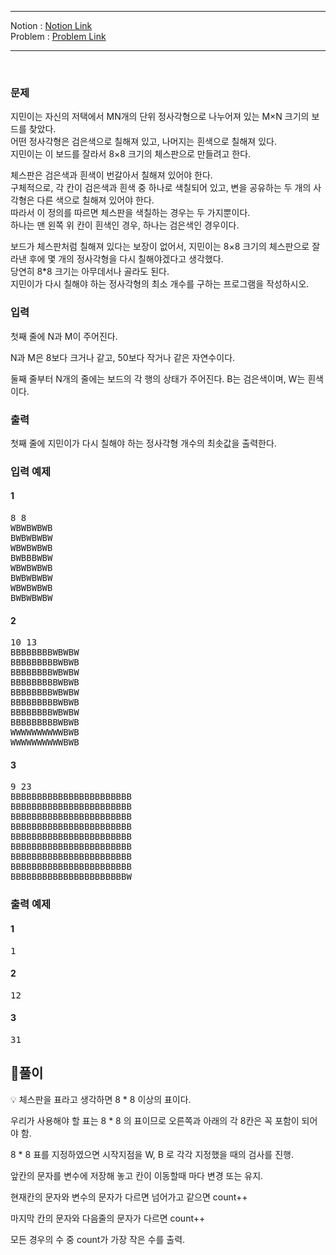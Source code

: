 
***
Notion : [Notion Link](https://west-pineapple-c4d.notion.site/f9468c6bbb4c4d988c05acc81d0862de)  
Problem : [Problem Link](https://www.acmicpc.net/problem/1018)
***



<br/>

### 문제

지민이는 자신의 저택에서 MN개의 단위 정사각형으로 나누어져 있는 M×N 크기의 보드를 찾았다.  
어떤 정사각형은 검은색으로 칠해져 있고, 나머지는 흰색으로 칠해져 있다.  
지민이는 이 보드를 잘라서 8×8 크기의 체스판으로 만들려고 한다.  

체스판은 검은색과 흰색이 번갈아서 칠해져 있어야 한다.  
구체적으로, 각 칸이 검은색과 흰색 중 하나로 색칠되어 있고, 변을 공유하는 두 개의 사각형은 다른 색으로 칠해져 있어야 한다.  
따라서 이 정의를 따르면 체스판을 색칠하는 경우는 두 가지뿐이다.  
하나는 맨 왼쪽 위 칸이 흰색인 경우, 하나는 검은색인 경우이다.  

보드가 체스판처럼 칠해져 있다는 보장이 없어서, 지민이는 8×8 크기의 체스판으로 잘라낸 후에 몇 개의 정사각형을 다시 칠해야겠다고 생각했다.  
당연히 8*8 크기는 아무데서나 골라도 된다.  
지민이가 다시 칠해야 하는 정사각형의 최소 개수를 구하는 프로그램을 작성하시오.  

### 입력

첫째 줄에 N과 M이 주어진다.  

N과 M은 8보다 크거나 같고, 50보다 작거나 같은 자연수이다.  

둘째 줄부터 N개의 줄에는 보드의 각 행의 상태가 주어진다. B는 검은색이며, W는 흰색이다.  

### 출력

첫째 줄에 지민이가 다시 칠해야 하는 정사각형 개수의 최솟값을 출력한다.  

### 입력 예제

#### 1
<pre>
8 8
WBWBWBWB
BWBWBWBW
WBWBWBWB
BWBBBWBW
WBWBWBWB
BWBWBWBW
WBWBWBWB
BWBWBWBW
</pre>

#### 2
<pre>
10 13
BBBBBBBBWBWBW
BBBBBBBBBWBWB
BBBBBBBBWBWBW
BBBBBBBBBWBWB
BBBBBBBBWBWBW
BBBBBBBBBWBWB
BBBBBBBBWBWBW
BBBBBBBBBWBWB
WWWWWWWWWWBWB
WWWWWWWWWWBWB
</pre>

#### 3
<pre>
9 23
BBBBBBBBBBBBBBBBBBBBBBB
BBBBBBBBBBBBBBBBBBBBBBB
BBBBBBBBBBBBBBBBBBBBBBB
BBBBBBBBBBBBBBBBBBBBBBB
BBBBBBBBBBBBBBBBBBBBBBB
BBBBBBBBBBBBBBBBBBBBBBB
BBBBBBBBBBBBBBBBBBBBBBB
BBBBBBBBBBBBBBBBBBBBBBB
BBBBBBBBBBBBBBBBBBBBBBW
</pre>


### 출력 예제

#### 1
<pre>
1
</pre>

#### 2
<pre>
12
</pre>

#### 3
<pre>
31
</pre>


## 🌈풀이

💡 체스판을 표라고 생각하면 8 * 8 이상의 표이다.

우리가 사용해야 할 표는 8 * 8 의 표이므로 오른쪽과 아래의 각 8칸은 꼭 포함이 되어야 함.

8 * 8 표를 지정하였으면 시작지점을 W, B 로 각각 지정했을 때의 검사를 진행.

앞칸의 문자를 변수에 저장해 놓고 칸이 이동할때 마다 변경 또는 유지.

현재칸의 문자와 변수의 문자가 다르면 넘어가고 같으면 count++

마지막 칸의 문자와 다음줄의 문자가 다르면 count++

모든 경우의 수 중 count가 가장 작은 수를 출력.  
